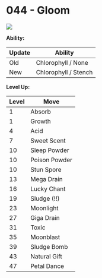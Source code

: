 # 044 - Gloom
![][044]

**Ability:**

Update | Ability
---    | ---
Old    | Chlorophyll / None
New    | Chlorophyll / Stench

**Level Up:**

Level | Move
---   | ---
  1   | Absorb
  1   | Growth
  4   | Acid
  7   | Sweet Scent
 10   | Sleep Powder
 10   | Poison Powder
 10   | Stun Spore
 13   | Mega Drain
 16   | Lucky Chant
 19   | Sludge (!!)
 23   | Moonlight
 27   | Giga Drain
 31   | Toxic
 35   | Moonblast
 39   | Sludge Bomb
 43   | Natural Gift
 47   | Petal Dance



[044]: /img/pokemon/044.png
